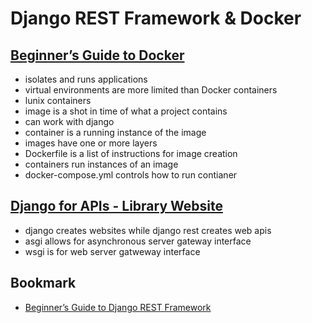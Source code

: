 # Django REST Framework & Docker

## [Beginner’s Guide to Docker](https://wsvincent.com/beginners-guide-to-docker/)

- isolates and runs applications
- virtual environments are more limited than Docker containers
- lunix containers
- image is a shot in time of what a project contains
- can work with django
- container is a running instance of the image
- images have one or more layers
- Dockerfile is a list of instructions for image creation
- containers run instances of an image
- docker-compose.yml controls how to run contianer

## [Django for APIs - Library Website](https://djangoforapis.com/library-website-and-api/)

- django creates websites while django rest creates web apis
- asgi allows for asynchronous server gateway interface
- wsgi is for web server gatweway interface

## Bookmark

- [Beginner’s Guide to Django REST Framework](https://wsvincent.com/official-django-rest-framework-tutorial-beginners-guide)